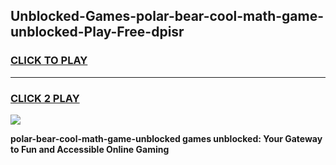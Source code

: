 
## Unblocked-Games-polar-bear-cool-math-game-unblocked-Play-Free-dpisr
<h3>
<a href="https://premium76.site?title=polar-bear-cool-math-game-unblocked&ref=22A">CLICK TO PLAY</a></h3>
<hr>

<h3>
<a href="https://premium76.site?title=polar-bear-cool-math-game-unblocked&ref=22A">CLICK 2 PLAY</a>
  
</h3>

<a href="https://premium76.site?title=polar-bear-cool-math-game-unblocked&ref=22A"><img src="https://clearcache.store/games.png"></a>


**polar-bear-cool-math-game-unblocked games unblocked: Your Gateway to Fun and Accessible Online Gaming**
